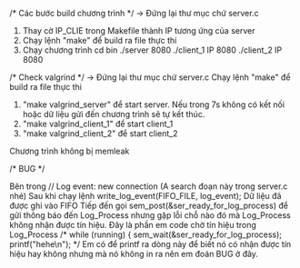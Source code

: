 /* Các bước build chương trình */
-> Đứng lại thư mục chứ server.c
1. Thay cờ IP_CLIE trong Makefile thành IP tương ứng của server
2. Chạy lệnh "make" để build ra file thực thi
3. Chạy chương trình
cd bin 
./server 8080
./client_1 IP 8080
./client_2 IP 8080

/* Check valgrind */
-> Đứng lại thư mục chứ server.c
Chạy lệnh "make" để build ra file thực thi
1. "make valgrind_server" để start server. Nếu trong 7s không có kết nối hoặc dữ liệu gửi đến chương trình sẽ tự kết thúc. 
2. "make valgrind_client_1" để start client_1
3. "make valgrind_client_2" để start client_2

Chương trình không bị memleak

/* BUG */

Bên trong // Log event: new connection (A search đoạn này trong server.c nhé)
    Sau khi chạy lệnh write_log_event(FIFO_FILE, log_event);
    Dữ liệu đã được ghi vào FIFO
    Tiếp đến gọi sem_post(&ser_ready_for_log_process) để gửi thông báo đến Log_Process nhưng gặp lỗi chỗ nào đó mà Log_Process không nhận được tín hiệu. 
    Đây là phần em code chờ tín hiệu trong Log_Process
    /*
                while (running)
            {
                sem_wait(&ser_ready_for_log_process);
                printf("hehe\n");
    */ Em có để printf ra dòng này để biết nó có nhận được tín hiệu hay không nhưng mà nó không in ra nên em đoán BUG ở đây.

